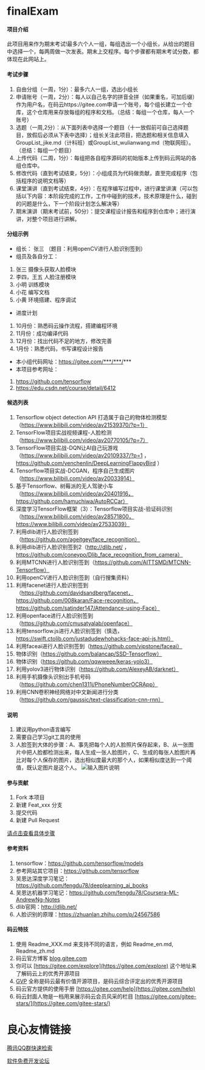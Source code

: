 # finalExam

#### 项目介绍
此项目用来作为期末考试!最多六个人一组，每组选出一个小组长，从给出的题目中选择一个，每两周做一次发表。期末上交程序。每个步骤都有期末考试分数，都体现在此网站上。

#### 考试步骤
1. 自由分组（一周，1分）：最多六人一组，选出小组长
2. 申请账号（一周，2分）：每人以自己名字的拼音全拼（如果重名，可加后缀）作为用户名，在码云https://gitee.com申请一个账号，每个组长建立一个仓库，这个仓库用来存放每组的程序和文档。（总结：每组一个仓库，每人一个账号）
3. 选题（一周,2分）：从下面列表中选择一个题目（十一放假前可自己选择题目，放假后必须从下表中选择）；组长关注此项目，把选题和相关信息填入GroupList_jike.md（计科班）或GroupList_wulianwang.md（物联网班）。（总结：每组一个题目）
4. 上传代码（二周，1分）：每组把各自程序源码的初始版本上传到码云网站的各组仓库中。
5. 修改代码（直到考试结束，5分）：小组成员为代码做贡献，直至完成程序（包括程序的说明文档等）
6. 课堂演讲（直到考试结束，4分）：在程序编写过程中，进行课堂讲演（可以包括以下内容：本阶段完成的工作，工作中碰到的技术，技术原理是什么，碰到的问题是什么，下一个阶段计划怎么解决等）
7. 期末演讲（期末考试前，50分）：提交课程设计报告和程序到仓库中；进行演讲，对整个项目进行讲解。

#### 分组示例

* 组长： 张三 （题目：利用openCV进行人脸识别签到）
* 组员及各自分工：
1. 张三  摄像头获取人脸模块
2. 李四，王五 人脸注册模块
3. 小明 训练模块
4. 小花 编写文档
5. 小黄 环境搭建、程序调试
* 进度计划
1. 10月份：熟悉码云操作流程，搭建编程环境
2. 11月份：成功编译代码
3. 12月份：找出代码不足的地方，修改完善
4. 1月份：熟悉代码，书写课程设计报告
* 本小组代码网址：https://gitee.com/***/***/***
* 本项目参考网址：
1. https://github.com/tensorflow
2. https://edu.csdn.net/course/detail/6412

#### 候选列表

1. Tensorflow object detection API 打造属于自己的物体检测模型（https://www.bilibili.com/video/av21539370/?p=1）
2. TensorFlow项目实战视频课程-人脸检测（https://www.bilibili.com/video/av20770105/?p=7）
3. TensorFlow项目实战-DQN让AI自己玩游戏（https://www.bilibili.com/video/av20109337/?p=1 ，  https://github.com/yenchenlin/DeepLearningFlappyBird ）
4. Tensorflow项目实战-DCGAN，程序自己生成图片（https://www.bilibili.com/video/av20033914）
5. 基于Tensorflow、树莓派的无人驾驶小车（https://www.bilibili.com/video/av20401916，https://github.com/hamuchiwa/AutoRCCar）
6. 深度学习TensorFlow框架（3）：Tensorflow项目实战-验证码识别（https://www.bilibili.com/video/av28571800，https://www.bilibili.com/video/av27533039）
7. 利用dlib进行人脸识别签到（https://github.com/ageitgey/face_recognition）
8. 利用dlib进行人脸识别签到2（http://dlib.net/ ， https://github.com/coneypo/Dlib_face_recognition_from_camera）
9. 利用MTCNN进行人脸识别签到（https://github.com/AITTSMD/MTCNN-Tensorflow）
10. 利用openCV进行人脸识别签到（自行搜集资料）
11. 利用facenet进行人脸识别签到（https://github.com/davidsandberg/facenet，https://github.com/008karan/Face-recognition，https://github.com/satinder147/Attendance-using-Face）
12. 利用openface进行人脸识别签到（https://github.com/cmusatyalab/openface）
13. 利用tensorflow.js进行人脸识别签到（慎选，https://swift.ctolib.com/justadudewhohacks-face-api-js.html）
14. 利用faceai进行人脸识别签到（https://github.com/vipstone/faceai）
15. 物体识别（https://github.com/balancap/SSD-Tensorflow）
16. 物体识别（https://github.com/qqwweee/keras-yolo3）
17. 利用yolov3进行物体识别（https://github.com/AlexeyAB/darknet）
18. 利用手机摄像头识别出手机号码（https://github.com/chen1311j/PhoneNumberOCRApp）
19. 利用CNN卷积神经网络对中文新闻进行分类（https://github.com/gaussic/text-classification-cnn-rnn）

#### 说明

1. 建议用python语言编写
2. 需要自己学习git工具的使用
3. 人脸签到大体的步骤：A、事先把每个人的人脸照片保存起来，B、从一张图片中把人脸都检测出来，每人生成一张人脸图片，C、生成的每张人脸图片再比对每个人保存的图片，选出相似度最大的那个人，如果相似度达到一个阈值，既认定图片是这个人。
![输入图片说明](https://images.gitee.com/uploads/images/2019/0204/061229_8a3112a1_1684885.jpeg "111.jpg")

#### 参与贡献

1. Fork 本项目
2. 新建 Feat_xxx 分支
3. 提交代码
4. 新建 Pull Request

[请点击查看具体步骤](https://gitee.com/WeiKeAI/finalExam/edit/master/%E5%A6%82%E4%BD%95%E4%BF%AE%E6%94%B9%E8%BF%99%E9%87%8C%E7%9A%84%E4%BF%A1%E6%81%AF.md)

#### 参考资料
1. tensorflow：https://github.com/tensorflow/models
2. 参考网站其它项目：https://github.com/tensorflow
3. 吴恩达深度学习笔记：https://github.com/fengdu78/deeplearning_ai_books
4. 吴恩达机器学习笔记：https://github.com/fengdu78/Coursera-ML-AndrewNg-Notes
5. dlib官网：http://dlib.net/
6. 人脸识别的原理：https://zhuanlan.zhihu.com/p/24567586

#### 码云特技

1. 使用 Readme\_XXX.md 来支持不同的语言，例如 Readme\_en.md, Readme\_zh.md
2. 码云官方博客 [blog.gitee.com](https://blog.gitee.com)
3. 你可以 [https://gitee.com/explore](https://gitee.com/explore) 这个地址来了解码云上的优秀开源项目
4. [GVP](https://gitee.com/gvp) 全称是码云最有价值开源项目，是码云综合评定出的优秀开源项目
5. 码云官方提供的使用手册 [https://gitee.com/help](https://gitee.com/help)
6. 码云封面人物是一档用来展示码云会员风采的栏目 [https://gitee.com/gitee-stars/](https://gitee.com/gitee-stars/)

 # 良心友情链接

[腾讯QQ群快速检索](http://u.720life.cn/s/8cf73f7c)

[软件免费开发论坛](http://u.720life.cn/s/bbb01dc0)